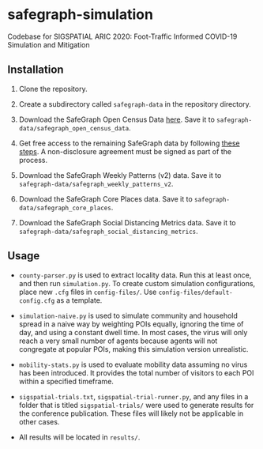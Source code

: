 # safegraph-simulation

Codebase for SIGSPATIAL ARIC 2020: Foot-Traffic Informed COVID-19 Simulation and Mitigation

## Installation

1. Clone the repository.

2. Create a subdirectory called `safegraph-data` in the repository directory.

3. Download the SafeGraph Open Census Data [here](https://www.safegraph.com/open-census-data). Save it to `safegraph-data/safegraph_open_census_data`.

4. Get free access to the remaining SafeGraph data by following [these steps](https://www.safegraph.com/covid-19-data-consortium). A non-disclosure agreement must be signed as part of the process.

5. Download the SafeGraph Weekly Patterns (v2) data. Save it to `safegraph-data/safegraph_weekly_patterns_v2`.

6. Download the SafeGraph Core Places data. Save it to `safegraph-data/safegraph_core_places`.

8. Download the SafeGraph Social Distancing Metrics data. Save it to `safegraph-data/safegraph_social_distancing_metrics`.

## Usage

* `county-parser.py` is used to extract locality data. Run this at least once, and then run `simulation.py`. To create custom simulation configurations, place new `.cfg` files in `config-files/`. Use `config-files/default-config.cfg` as a template.

* `simulation-naive.py` is used to simulate community and household spread in a naive way by weighting POIs equally, ignoring the time of day, and using a constant dwell time. In most cases, the virus will only reach a very small number of agents because agents will not congregate at popular POIs, making this simulation version unrealistic.

* `mobility-stats.py` is used to evaluate mobility data assuming no virus has been introduced. It provides the total number of visitors to each POI within a specified timeframe.

* `sigspatial-trials.txt`, `sigspatial-trial-runner.py`, and any files in a folder that is titled `sigspatial-trials/` were used to generate results for the conference publication. These files will likely not be applicable in other cases.

* All results will be located in `results/`.
